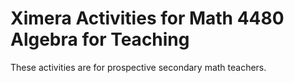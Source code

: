 Ximera Activities for Math 4480 Algebra for Teaching
===========================================================

These activities are for prospective secondary math teachers.
